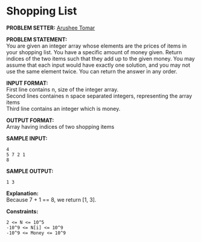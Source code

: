 # Shopping List

<b>PROBLEM SETTER:</b> <a href="https://github.com/aruto-code">Arushee Tomar</a>

<b>PROBLEM STATEMENT:</b><br>
You are given an integer array whose elements are the prices of items in your shopping list. You have a specific amount of money given.
Return indices of the two items such that they add up to the given money.
You may assume that each input would have exactly one solution, and you may not use the same element twice.
You can return the answer in any order.

<b>INPUT FORMAT:</b><br>
First line contains n, size of the integer array.<br>
Second lines containes n space separated integers, representing the array items<br>
Third line contains an integer which is money.

<b>OUTPUT FORMAT:</b><br>
Array having indices of two shopping items

<b>SAMPLE INPUT:</b>
```
4
5 7 2 1
8
```
<b>SAMPLE OUTPUT:</b>
```
1 3
```

<b>Explanation:</b><br>
Because 7 + 1 == 8, we return [1, 3].

<b>Constraints:</b>
```
2 <= N <= 10^5
-10^9 <= N[i] <= 10^9
-10^9 <= Money <= 10^9
```